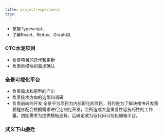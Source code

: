```yaml
---
title: project-experience
tags:
---
```


- 掌握Typescript、
- 了解React、Redux、GraphQL

### CTC水泥项目

- 负责项目的迭代和更新
- 负责新模块的需求确认

### 全景可视化平台

- 负责需求和原型的产出
- 负责技术方向的选型和调研
- 负责前端的开发
全景平台项目为内部孵化的项目，目的是为了解决楼书开发需要程序配合根据需求进行定制化开发，会所造成大量重复性低技巧性的工作量。初期需求为提供模板选择，后确定改为低代码可视化编辑平台。

### 武义下山搬迁

